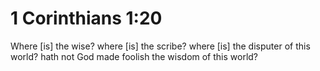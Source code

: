 # 1 Corinthians 1:20

Where [is] the wise? where [is] the scribe? where [is] the disputer of this world? hath not God made foolish the wisdom of this world?